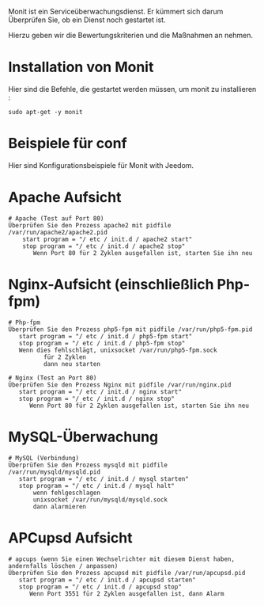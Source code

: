 Monit ist ein Serviceüberwachungsdienst. Er kümmert sich darum
Überprüfen Sie, ob ein Dienst noch gestartet ist.

Hierzu geben wir die Bewertungskriterien und die Maßnahmen an
nehmen.

Installation von Monit 
=====================

Hier sind die Befehle, die gestartet werden müssen, um monit zu installieren :

    sudo apt-get -y monit

Beispiele für conf 
================

Hier sind Konfigurationsbeispiele für Monit with Jeedom.

Apache Aufsicht 
==================

    # Apache (Test auf Port 80)
    Überprüfen Sie den Prozess apache2 mit pidfile /var/run/apache2/apache2.pid
        start program = "/ etc / init.d / apache2 start"
        stop program = "/ etc / init.d / apache2 stop"
           Wenn Port 80 für 2 Zyklen ausgefallen ist, starten Sie ihn neu

Nginx-Aufsicht (einschließlich Php-fpm) 
=====================================

    # Php-fpm
    Überprüfen Sie den Prozess php5-fpm mit pidfile /var/run/php5-fpm.pid
       start program = "/ etc / init.d / php5-fpm start"
       stop program = "/ etc / init.d / php5-fpm stop"
       Wenn dies fehlschlägt, unixsocket /var/run/php5-fpm.sock
              für 2 Zyklen
              dann neu starten

    # Nginx (Test an Port 80)
    Überprüfen Sie den Prozess Nginx mit pidfile /var/run/nginx.pid
       start program = "/ etc / init.d / nginx start"
       stop program = "/ etc / init.d / nginx stop"
          Wenn Port 80 für 2 Zyklen ausgefallen ist, starten Sie ihn neu

MySQL-Überwachung 
=================

    # MySQL (Verbindung)
    Überprüfen Sie den Prozess mysqld mit pidfile /var/run/mysqld/mysqld.pid
       start program = "/ etc / init.d / mysql starten"
       stop program = "/ etc / init.d / mysql halt"
           wenn fehlgeschlagen
           unixsocket /var/run/mysqld/mysqld.sock
           dann alarmieren

APCupsd Aufsicht 
===================

    # apcups (wenn Sie einen Wechselrichter mit diesem Dienst haben, andernfalls löschen / anpassen)
    Überprüfen Sie den Prozess apcupsd mit pidfile /var/run/apcupsd.pid
       start program = "/ etc / init.d / apcupsd starten"
       stop program = "/ etc / init.d / apcupsd stop"
          Wenn Port 3551 für 2 Zyklen ausgefallen ist, dann Alarm

